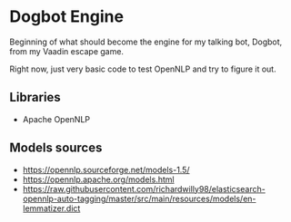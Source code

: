 # Dogbot Engine
Beginning of what should become the engine for my talking bot, Dogbot, from my Vaadin escape game.

Right now, just very basic code to test OpenNLP and try to figure it out.

## Libraries
- Apache OpenNLP

## Models sources
- https://opennlp.sourceforge.net/models-1.5/
- https://opennlp.apache.org/models.html
- https://raw.githubusercontent.com/richardwilly98/elasticsearch-opennlp-auto-tagging/master/src/main/resources/models/en-lemmatizer.dict

